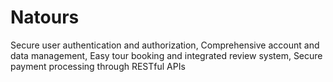# Natours
Secure user authentication and authorization, Comprehensive account and data management, Easy tour booking and integrated review system, Secure payment processing through RESTful APIs
